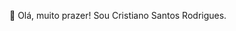 👋 Olá, muito prazer! Sou Cristiano Santos Rodrigues.

<!--
👋 Olá, muito prazer! Sou Cristiano Santos Rodrigues.
👀 Estou interessado em aprender novas linguagens apara aprimorar meu conhecimento.
🌱 Atualmente estou estudando a linguagem Scratch com os alunos do Ensino Fundamental, JavScript, HTML5 e CSS3 com os alunos do Ensino Médio.
📫 Você pode me encontrar através das minhas redes sociais.
-->

